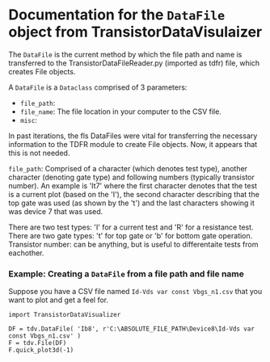 # Documentation for the `DataFile` object from TransistorDataVisulaizer
The `DataFile` is the current method by which the file path and name is transferred to the TransistorDataFileReader.py (imported as tdfr) file, which creates File objects. 

A `DataFile` is a `Dataclass` comprised of 3 parameters: 
* `file_path`: 
* `file_name`: The file location in your computer to the CSV file.
* `misc`:

In past iterations, the fls DataFiles were vital for transferring the necessary information to the TDFR module to create File objects. Now, it appears that this is not needed. 

`file_path`: 
Comprised of a character (which denotes test type), another character (denoting gate type) and following numbers (typically transistor number). An example is 'It7' where the first character denotes that the test is a current plot (based on the 'I'), the second character describing that the top gate was used (as shown by the 't') and the last characters showing it was device 7 that was used. 

There are two test types: 'I' for a current test and 'R' for a resistance test.
There are two gate types: 't' for top gate or 'b' for bottom gate operation.
Transistor number: can be anything, but is useful to differentaite tests from eachother.

### Example: Creating a `DataFile` from a file path and file name
Suppose you have a CSV file named `Id-Vds var const Vbgs_n1.csv` that you want to plot and get a feel for. 
```import TransistorDataFiles as fls
import TransistorDataVisualizer

DF = tdv.DataFile( 'Ib8', r'C:\ABSOLUTE_FILE_PATH\Device8\Id-Vds var const Vbgs_n1.csv' )
F = tdv.File(DF)
F.quick_plot3d(-1)
```
